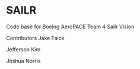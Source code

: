 # SAILR
Code base for Boeing AeroPACE Team 4 Sailr Vision

Contributors
Jake Falck

Jefferson Kim

Joshua Norris
